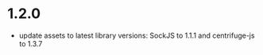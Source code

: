 1.2.0
=====

* update assets to latest library versions: SockJS to 1.1.1 and centrifuge-js to 1.3.7
